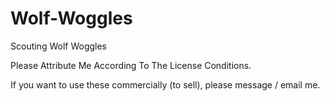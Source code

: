 # Wolf-Woggles
Scouting Wolf Woggles

Please Attribute Me According To The License Conditions.

If you want to use these commercially (to sell), please message / email me.
